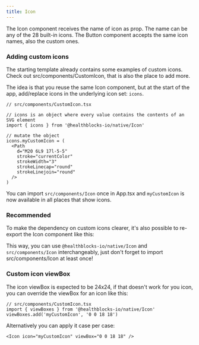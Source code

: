 ```yaml
---
title: Icon
---
```


The Icon component receives the name of icon as prop. The name can be any of the 28 built-in icons. The Button component accepts the same icon names, also the custom ones.

### Adding custom icons

The starting template already contains some examples of custom icons. Check out src/components/CustomIcon, that is also the place to add more.

The idea is that you reuse the same Icon component, but at the start of the app, add/replace icons in the underlying icon set: `icons`.

```tsx
// src/components/CustomIcon.tsx

// icons is an object where every value contains the contents of an SVG element
import { icons } from '@healthblocks-io/native/Icon'

// mutate the object
icons.myCustomIcon = (
  <Path
    d="M20 6L9 17l-5-5"
    stroke="currentColor"
    strokeWidth="3"
    strokeLinecap="round"
    strokeLinejoin="round"
  />
)
```

You can import `src/components/Icon` once in App.tsx and `myCustomIcon` is now available in all places that show icons.

### Recommended

To make the dependency on custom icons clearer, it's also possible to re-export the Icon component like this:

This way, you can use `@healthblocks-io/native/Icon` and `src/components/Icon` interchangeably, just don't forget to import src/components/Icon at least once!

### Custom icon viewBox

The icon viewBox is expected to be 24x24, if that doesn't work for you icon, you can override the viewBox for an icon like this:

```tsx
// src/components/CustomIcon.tsx
import { viewBoxes } from '@healthblocks-io/native/Icon'
viewBoxes.add('myCustomIcon', '0 0 18 18')
```

Alternatively you can apply it case per case:

```tsx
<Icon icon="myCustomIcon" viewBox="0 0 18 18" />
```
